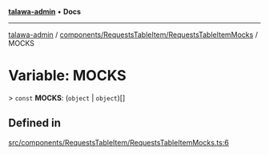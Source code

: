 [**talawa-admin**](../../../../README.md) • **Docs**

***

[talawa-admin](../../../../modules.md) / [components/RequestsTableItem/RequestsTableItemMocks](../README.md) / MOCKS

# Variable: MOCKS

\> `const` **MOCKS**: (`object` \| `object`)[]

## Defined in

[src/components/RequestsTableItem/RequestsTableItemMocks.ts:6](https://github.com/PalisadoesFoundation/talawa-admin/blob/ec91a82db6f7a7a061fbb4ea9639f2bff335faa5/src/components/RequestsTableItem/RequestsTableItemMocks.ts#L6)
